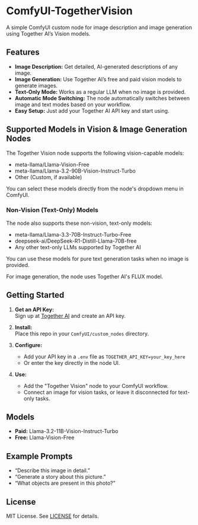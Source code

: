 # ComfyUI-TogetherVision

A simple ComfyUI custom node for image description and image generation using Together AI’s Vision models.

## Features

- **Image Description:** Get detailed, AI-generated descriptions of any image.
- **Image Generation:** Use Together AI’s free and paid vision models to generate images.
- **Text-Only Mode:** Works as a regular LLM when no image is provided.
- **Automatic Mode Switching:** The node automatically switches between image and text modes based on your workflow.
- **Easy Setup:** Just add your Together AI API key and start using.

## Supported Models in Vision & Image Generation Nodes

The Together Vision node supports the following vision-capable models:

- meta-llama/Llama-Vision-Free
- meta-llama/Llama-3.2-90B-Vision-Instruct-Turbo
- Other (Custom, if available)

You can select these models directly from the node's dropdown menu in ComfyUI.

### Non-Vision (Text-Only) Models

The node also supports these non-vision, text-only models:


- meta-llama/Llama-3.3-70B-Instruct-Turbo-Free
- deepseek-ai/DeepSeek-R1-Distill-Llama-70B-free
- Any other text-only LLMs supported by Together AI

You can use these models for pure text generation tasks when no image is provided.

For image generation, the node uses Together AI's FLUX model.

## Getting Started

1. **Get an API Key:**  
   Sign up at [Together AI](https://together.ai) and create an API key.

2. **Install:**  
   Place this repo in your `ComfyUI/custom_nodes` directory.

3. **Configure:**  
   - Add your API key in a `.env` file as `TOGETHER_API_KEY=your_key_here`
   - Or enter the key directly in the node UI.

4. **Use:**  
   - Add the "Together Vision" node to your ComfyUI workflow.
   - Connect an image for vision tasks, or leave it disconnected for text-only tasks.

## Models

- **Paid:** Llama-3.2-11B-Vision-Instruct-Turbo
- **Free:** Llama-Vision-Free

## Example Prompts

- “Describe this image in detail.”
- “Generate a story about this picture.”
- “What objects are present in this photo?”

## License

MIT License. See [LICENSE](LICENSE) for details.
